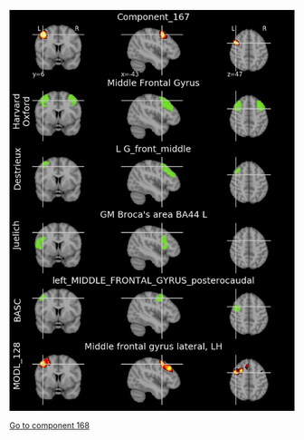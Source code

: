 


![167](preliminary/167.jpg "Component 167")

[Go to component 168](https://parietal-inria.github.io/MODL_atlas/512/168 "Component 168")